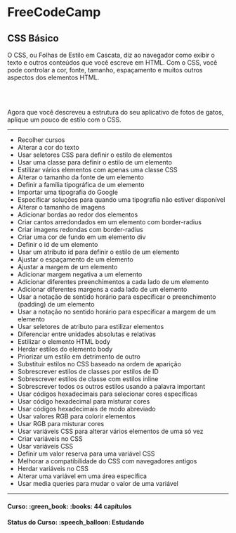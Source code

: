 <h1>FreeCodeCamp</h1>

<h2>CSS Básico</h2>

<p>
  O CSS, ou Folhas de Estilo em Cascata, diz ao navegador como exibir o texto e outros conteúdos que você escreve em HTML. Com o CSS, você pode controlar a cor, fonte, tamanho, espaçamento e muitos outros aspectos dos elementos HTML.
  
  <br><br>
  
  Agora que você descreveu a estrutura do seu aplicativo de fotos de gatos, aplique um pouco de estilo com o CSS.
</p>

<hr>

<ul>
  <li>Recolher cursos</li>
  <li>Alterar a cor do texto</li>
  <li>Usar seletores CSS para definir o estilo de elementos</li>
  <li>Usar uma classe para definir o estilo de um elemento</li>
  <li>Estilizar vários elementos com apenas uma classe CSS</li>
  <li>Alterar o tamanho da fonte de um elemento</li>
  <li>Definir a família tipográfica de um elemento</li>
  <li>Importar uma tipografia do Google</li>
  <li>Especificar soluções para quando uma tipografia não estiver disponível</li>
  <li>Alterar o tamanho de imagens</li>
  <li>Adicionar bordas ao redor dos elementos</li>
  <li>Criar cantos arredondados em um elemento com border-radius</li>
  <li>Criar imagens redondas com border-radius</li>
  <li>Criar uma cor de fundo em um elemento div</li>
  <li>Definir o id de um elemento</li>
  <li>Usar um atributo id para definir o estilo de um elemento</li>
  <li>Ajustar o espaçamento de um elemento</li>
  <li>Ajustar a margem de um elemento</li>
  <li>Adicionar margem negativa a um elemento</li>
  <li>Adicionar diferentes preenchimentos a cada lado de um elemento</li>
  <li>Adicionar diferentes margens a cada lado de um elemento</li>
  <li>Usar a notação de sentido horário para especificar o preenchimento (padding) de um elemento</li>
  <li>Usar a notação no sentido horário para especificar a margem de um elemento</li>
  <li>Usar seletores de atributo para estilizar elementos</li>
  <li>Diferenciar entre unidades absolutas e relativas</li>
  <li>Estilizar o elemento HTML body</li>
  <li>Herdar estilos do elemento body</li>
  <li>Priorizar um estilo em detrimento de outro</li>
  <li>Substituir estilos no CSS baseado na ordem de aparição</li>
  <li>Sobrescrever estilos de classes por estilos de ID</li>
  <li>Sobrescrever estilos de classe com estilos inline</li>
  <li>Sobrescrever todos os outros estilos usando a palavra important</li>
  <li>Usar códigos hexadecimais para selecionar cores específicas</li>
  <li>Usar código hexadecimal para misturar cores</li>
  <li>Usar códigos hexadecimais de modo abreviado</li>
  <li>Usar valores RGB para colorir elementos</li>
  <li>Usar RGB para misturar cores</li>
  <li>Usar variáveis CSS para alterar vários elementos de uma só vez</li>
  <li>Criar variáveis no CSS</li>
  <li>Usar variáveis CSS</li>
  <li>Definir um valor reserva para uma variável CSS</li>
  <li>Melhorar a compatibilidade do CSS com navegadores antigos</li>
  <li>Herdar variáveis no CSS</li>
  <li>Alterar uma variável em uma área específica</li>
  <li>Usar media queries para mudar o valor de uma variável</li>
</ul>

<hr>

<h4><b>Curso:</b> :green_book: :books: 44 capítulos</h4>
<h4><b>Status do Curso:</b> :speech_balloon: Estudando</h4>